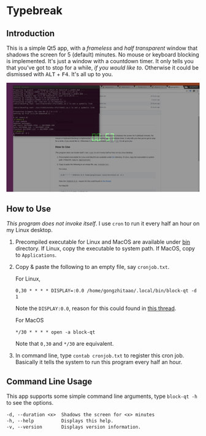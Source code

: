 Typebreak
=========

## Introduction

This is a simple Qt5 app, with a *frameless* and *half transparent* window that
shadows the screen for 5 (default) minutes.  No mouse or keyboard blocking is
implemented.  It's just a window with a countdown timer.  It only tells you that
you've got to stop for a while, *if you would like to*.  Otherwise it could be
dismissed with <kbd>ALT</kbd> + <kbd>F4</kbd>.  It's all up to you.

![demo](demo.png)

## How to Use

*This program does not invoke itself*.  I use `cron` to run it every half an
hour on my Linux desktop.

1. Precompiled executable for Linux and MacOS are available under [bin](./bin)
   directory.  If Linux, copy the executable to system path.  If MacOS, copy to
   `Applications`.
2. Copy & paste the following to an empty file, say `cronjob.txt`.

   For Linux,

   ```text
   0,30 * * * * DISPLAY=:0.0 /home/gongzhitaao/.local/bin/block-qt -d 1
   ```

   Note the `DISPLAY:0.0`, reason for this could found in [this thread](http://unix.stackexchange.com/questions/154451/qt-program-not-invoked-by-cron).

   For MacOS

   ```text
   */30 * * * * open -a block-qt
   ```

   Note that `0,30` and `*/30` are equivalent.

3. In command line, type `contab cronjob.txt` to register this cron job.
   Basically it tells the system to run this program every half an hour.

## Command Line Usage

This app supports some simple command line arguments, type `block-qt -h` to see
the options.

```text
-d, --duration <x>  Shadows the screen for <x> minutes
-h, --help          Displays this help.
-v, --version       Displays version information.
```
